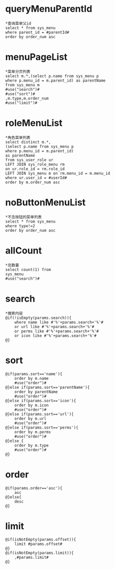 queryMenuParentId
===
    *查询菜单父id
    select * from sys_menu 
    where parent_id = #parentId# 
    order by order_num asc
menuPageList
===
    *菜单分页列表
    select m.*,(select p.name from sys_menu p 
    where p.menu_id = m.parent_id) as parentName 
    from sys_menu m
    #use("search")#
    #use("sort")#
    ,m.type,m.order_num
    #use("limit")#
roleMenuList
===
    *角色菜单列表
    select distinct m.*,
    (select p.name from sys_menu p 
    where p.menu_id = m.parent_id) 
    as parentName
    from sys_user_role ur 
    LEFT JOIN sys_role_menu rm 
    on ur.role_id = rm.role_id 
    LEFT JOIN sys_menu m on rm.menu_id = m.menu_id 
    where ur.user_id = #userId# 
    order by m.order_num asc
noButtonMenuList
===
    *不含按钮的菜单列表
    select * from sys_menu 
    where type!=2  
    order by order_num asc
allCount
===
    *总数量
    select count(1) from
    sys_menu
    #use("search")#    
search
===
    *搜索内容
    @if(!isEmpty(params.search)){
        where name like #'%'+params.search+'%'#
        or url like #'%'+params.search+'%'#
        or perms like #'%'+params.search+'%'#
        or icon like #'%'+params.search+'%'#
    @}
sort
===
    @if(params.sort=='name'){
        order by m.name
        #use("order")#
    @}else if(params.sort=='parentName'){
        order by parentName
        #use("order")#
    @}else if(params.sort=='icon'){
        order by m.icon
        #use("order")#
    @}else if(params.sort=='url'){
        order by m.url
        #use("order")#
    @}else if(params.sort=='perms'){
        order by m.perms
        #use("order")#
    @}else {
        order by m.type
        #use("order")#
    @}
order
===
    @if(params.order=='asc'){
        asc
    @}else{
        desc
    @}         
limit
===
    @if(isNotEmpty(params.offset)){
        limit #params.offset#   
    @}
    @if(isNotEmpty(params.limit)){
        ,#params.limit#
    @}
  